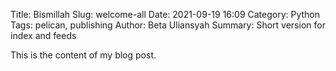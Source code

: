 Title: Bismillah 
Slug: welcome-all
Date: 2021-09-19 16:09
Category: Python
Tags: pelican, publishing
Author: Beta Uliansyah 
Summary: Short version for index and feeds

This is the content of my blog post.
